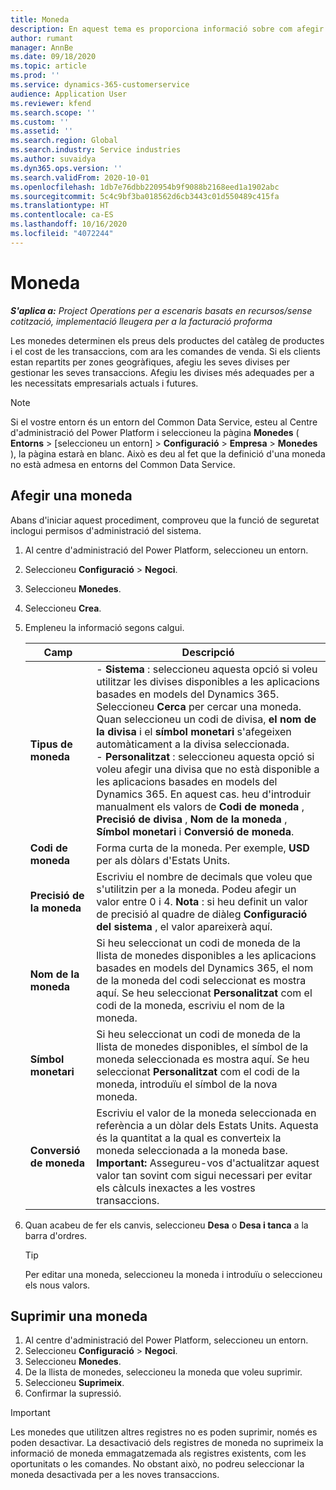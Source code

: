 ```yaml
---
title: Moneda
description: En aquest tema es proporciona informació sobre com afegir i suprimir els tipus de moneda al Project Operations.
author: rumant
manager: AnnBe
ms.date: 09/18/2020
ms.topic: article
ms.prod: ''
ms.service: dynamics-365-customerservice
audience: Application User
ms.reviewer: kfend
ms.search.scope: ''
ms.custom: ''
ms.assetid: ''
ms.search.region: Global
ms.search.industry: Service industries
ms.author: suvaidya
ms.dyn365.ops.version: ''
ms.search.validFrom: 2020-10-01
ms.openlocfilehash: 1db7e76dbb220954b9f9088b2168eed1a1902abc
ms.sourcegitcommit: 5c4c9bf3ba018562d6cb3443c01d550489c415fa
ms.translationtype: HT
ms.contentlocale: ca-ES
ms.lasthandoff: 10/16/2020
ms.locfileid: "4072244"
---
```

# <a name="currency"></a>Moneda

_**S'aplica a:** Project Operations per a escenaris basats en recursos/sense cotització, implementació lleugera per a la facturació proforma_

Les monedes determinen els preus dels productes del catàleg de productes i el cost de les transaccions, com ara les comandes de venda. Si els clients estan repartits per zones geogràfiques, afegiu les seves divises per gestionar les seves transaccions. Afegiu les divises més adequades per a les necessitats empresarials actuals i futures.  

> [!NOTE]
> Si el vostre entorn és un entorn del Common Data Service, esteu al Centre d'administració del Power Platform i seleccioneu la pàgina **Monedes** ( **Entorns** > [seleccioneu un entorn] > **Configuració** > **Empresa** > **Monedes** ), la pàgina estarà en blanc. Això es deu al fet que la definició d'una moneda no està admesa en entorns del Common Data Service.

## <a name="add-a-currency"></a>Afegir una moneda  
Abans d'iniciar aquest procediment, comproveu que la funció de seguretat inclogui permisos d'administració del sistema. 

1. Al centre d'administració del Power Platform, seleccioneu un entorn. 
2. Seleccioneu **Configuració** > **Negoci**.
3. Seleccioneu **Monedes**.  
4. Seleccioneu **Crea**.  
5. Empleneu la informació segons calgui.  


   |          Camp          |                                                                                                                                                                                                                                                                                                                                                                            Descripció                                                                                                                                                                                                                                                                                                                                                                            |
   |-------------------------|-------------------------------------------------------------------------------------------------------------------------------------------------------------------------------------------------------------------------------------------------------------------------------------------------------------------------------------------------------------------------------------------------------------------------------------------------------------------------------------------------------------------------------------------------------------------------------------------------------------------------------------------------------------------------------------------------------------------------------------------------------------------|
   |    **Tipus de moneda**    | - **Sistema** : seleccioneu aquesta opció si voleu utilitzar les divises disponibles a les aplicacions basades en models del Dynamics 365. Seleccioneu **Cerca** per cercar una moneda. Quan seleccioneu un codi de divisa, **el nom de la divisa** i el **símbol monetari** s'afegeixen automàticament a la divisa seleccionada.<br />- **Personalitzat** : seleccioneu aquesta opció si voleu afegir una divisa que no està disponible a les aplicacions basades en models del Dynamics 365. En aquest cas. heu d'introduir manualment els valors de **Codi de moneda** , **Precisió de divisa** , **Nom de la moneda** , **Símbol monetari** i **Conversió de moneda**. |
   |    **Codi de moneda**    |                                                                                                                                                                                                                                                                                                                                            Forma curta de la moneda. Per exemple, **USD** per als dòlars d'Estats Units.                                                                                                                                                                                                                                                                                                                                            |
   | **Precisió de la moneda**  |                                                                                                                                                                                  Escriviu el nombre de decimals que voleu que s'utilitzin per a la moneda.  Podeu afegir un valor entre 0 i 4. **Nota** : si heu definit un valor de precisió al quadre de diàleg **Configuració del sistema** , el valor apareixerà aquí.                                                                                                                                                                                  |
   |    **Nom de la moneda**    |                                                                                                                                                                                                                                         Si heu seleccionat un codi de moneda de la llista de monedes disponibles a les aplicacions basades en models del Dynamics 365, el nom de la moneda del codi seleccionat es mostra aquí. Se heu seleccionat **Personalitzat** com el codi de la moneda, escriviu el nom de la moneda.                                                                                                                                                                                                                                          |
   |   **Símbol monetari**   |                                                                                                                                                                                                                                                                      Si heu seleccionat un codi de moneda de la llista de monedes disponibles, el símbol de la moneda seleccionada es mostra aquí. Se heu seleccionat **Personalitzat** com el codi de la moneda, introduïu el símbol de la nova moneda.                                                                                                                                                                                                                                                                       |
   | **Conversió de moneda** |                                                                                                                                                                                                                                     Escriviu el valor de la moneda seleccionada en referència a un dòlar dels Estats Units. Aquesta és la quantitat a la qual es converteix la moneda seleccionada a la moneda base. **Important:** Assegureu-vos d'actualitzar aquest valor tan sovint com sigui necessari per evitar els càlculs inexactes a les vostres transaccions.                                                                                                                                                                                                                                      |


6. Quan acabeu de fer els canvis, seleccioneu **Desa** o **Desa i tanca** a la barra d'ordres.  

   > [!TIP]
   >  Per editar una moneda, seleccioneu la moneda i introduïu o seleccioneu els nous valors.  

## <a name="delete-a-currency"></a>Suprimir una moneda  

1. Al centre d'administració del Power Platform, seleccioneu un entorn. 
2. Seleccioneu **Configuració** > **Negoci**.
3. Seleccioneu **Monedes**.  
4. De la llista de monedes, seleccioneu la moneda que voleu suprimir.  
5. Seleccioneu **Suprimeix**.  
6. Confirmar la supressió.  

> [!IMPORTANT]
>  Les monedes que utilitzen altres registres no es poden suprimir, només es poden desactivar. La desactivació dels registres de moneda no suprimeix la informació de moneda emmagatzemada als registres existents, com les oportunitats o les comandes. No obstant això, no podreu seleccionar la moneda desactivada per a les noves transaccions.  
